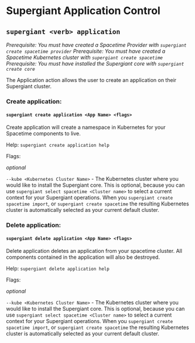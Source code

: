 # Supergiant Application Control
## `supergiant <verb> application`
*Prerequisite: You must have created a Spacetime Provider with `supergiant create spacetime provider`*
*Prerequisite: You must have created a Spacetime Kubernetes cluster with `supergiant create spacetime`*
*Prerequisite: You must have installed the Supergiant core with `supergiant create core`*

The Application action allows the user to create an application on their Supergiant cluster.

### Create application:
#### `supergiant create application <App Name> <flags>`

Create application will create a namespace in Kubernetes for your Spacetime components to live.

Help: `supergiant create application help`

Flags:

*optional*

`--kube <Kubernetes Cluster Name>` - The Kubernetes cluster where you would like to install the Supergiant core. This is optional, because you can use `supergiant select spacetime <Cluster name>` to select a current context for your Supergiant operations. When you `supergiant create spacetime import`, or `supergiant create spacetime` the resulting Kubernetes cluster is automatically selected as your current default cluster.

### Delete application:
#### `supergiant delete application <App Name> <flags>`

Delete application deletes an application from your spacetime cluster. All components contained in the application will also be destroyed.  

Help: `supergiant delete application help`

Flags:

*optional*

`--kube <Kubernetes Cluster Name>` - The Kubernetes cluster where you would like to install the Supergiant core. This is optional, because you can use `supergiant select spacetime <Cluster name>` to select a current context for your Supergiant operations. When you `supergiant create spacetime import`, or `supergiant create spacetime` the resulting Kubernetes cluster is automatically selected as your current default cluster.
